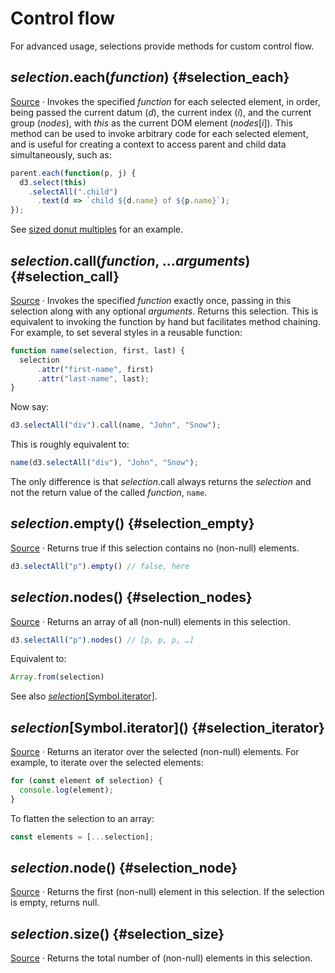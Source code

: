# Control flow

For advanced usage, selections provide methods for custom control flow.

## *selection*.each(*function*) {#selection_each}

[Source](https://github.com/d3/d3-selection/blob/main/src/selection/each.js) · Invokes the specified *function* for each selected element, in order, being passed the current datum (*d*), the current index (*i*), and the current group (*nodes*), with *this* as the current DOM element (*nodes*[*i*]). This method can be used to invoke arbitrary code for each selected element, and is useful for creating a context to access parent and child data simultaneously, such as:

```js
parent.each(function(p, j) {
  d3.select(this)
    .selectAll(".child")
      .text(d => `child ${d.name} of ${p.name}`);
});
```

See [sized donut multiples](https://gist.github.com/mbostock/4c5fad723c87d2fd8273) for an example.

## *selection*.call(*function*, ...*arguments*) {#selection_call}

[Source](https://github.com/d3/d3-selection/blob/main/src/selection/call.js) · Invokes the specified *function* exactly once, passing in this selection along with any optional *arguments*. Returns this selection. This is equivalent to invoking the function by hand but facilitates method chaining. For example, to set several styles in a reusable function:

```js
function name(selection, first, last) {
  selection
      .attr("first-name", first)
      .attr("last-name", last);
}
```

Now say:

```js
d3.selectAll("div").call(name, "John", "Snow");
```

This is roughly equivalent to:

```js
name(d3.selectAll("div"), "John", "Snow");
```

The only difference is that *selection*.call always returns the *selection* and not the return value of the called *function*, `name`.

## *selection*.empty() {#selection_empty}

[Source](https://github.com/d3/d3-selection/blob/main/src/selection/empty.js) · Returns true if this selection contains no (non-null) elements.

```js
d3.selectAll("p").empty() // false, here
```

## *selection*.nodes() {#selection_nodes}

[Source](https://github.com/d3/d3-selection/blob/main/src/selection/nodes.js) · Returns an array of all (non-null) elements in this selection.

```js
d3.selectAll("p").nodes() // [p, p, p, …]
```

Equivalent to:

```js
Array.from(selection)
```

See also [*selection*[Symbol.iterator]](#selection-symbol-iterator).

## *selection*[Symbol.iterator]\(\) {#selection_iterator}

[Source](https://github.com/d3/d3-selection/blob/main/src/selection/iterator.js) · Returns an iterator over the selected (non-null) elements. For example, to iterate over the selected elements:

```js
for (const element of selection) {
  console.log(element);
}
```

To flatten the selection to an array:

```js
const elements = [...selection];
```

## *selection*.node() {#selection_node}

[Source](https://github.com/d3/d3-selection/blob/main/src/selection/node.js) · Returns the first (non-null) element in this selection. If the selection is empty, returns null.

## *selection*.size() {#selection_size}

[Source](https://github.com/d3/d3-selection/blob/main/src/selection/size.js) · Returns the total number of (non-null) elements in this selection.
